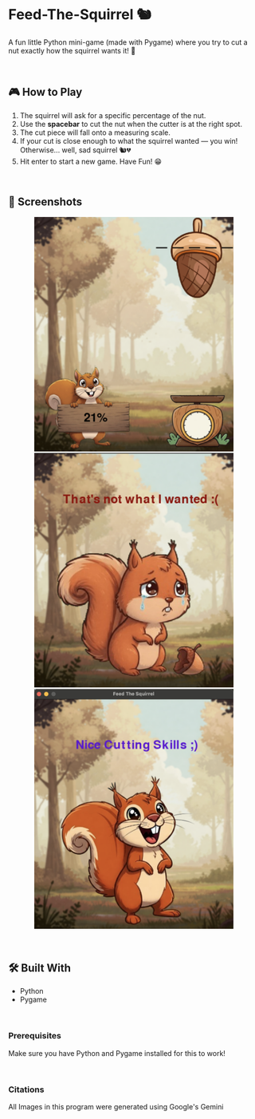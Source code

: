 # Feed-The-Squirrel 🐿️
A fun little Python mini-game (made with Pygame) where you try to cut a nut exactly how the squirrel wants it! 🎯

&nbsp;&nbsp;&nbsp;

## 🎮 How to Play
1. The squirrel will ask for a specific percentage of the nut.
2. Use the **spacebar** to cut the nut when the cutter is at the right spot.
3. The cut piece will fall onto a measuring scale.
4. If your cut is close enough to what the squirrel wanted — you win! Otherwise... well, sad squirrel 🐿️💔
5. Hit enter to start a new game. Have Fun! 😁

&nbsp;&nbsp;&nbsp;

## 📸 Screenshots
<p align="center">
  <img src="Gameplay_Images/feed_the_squirrel_trial.png" width="400">
  <img src="Gameplay_Images/feed_the_squirrel_trial_2.png" width="400">
  <img src="Gameplay_Images/feed_the_squirrel_trial_3.png" width="400">
</p>

&nbsp;&nbsp;&nbsp;

## 🛠️ Built With
- Python
- Pygame

&nbsp;&nbsp;&nbsp;

### Prerequisites
Make sure you have Python and Pygame installed for this to work!

&nbsp;&nbsp;&nbsp;

### Citations
All Images in this program were generated using Google's Gemini


